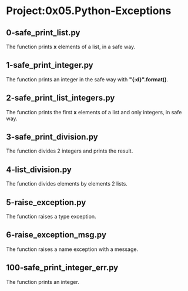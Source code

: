 # Project:0x05.Python-Exceptions

## 0-safe_print_list.py

The function prints **x** elements of a list, in a safe way.

## 1-safe_print_integer.py

The function prints an integer in the safe way with **"{:d}".format()**.

## 2-safe_print_list_integers.py

The function prints the first **x** elements of a list and only integers, in safe way.

## 3-safe_print_division.py

The function divides 2 integers and prints the result.

## 4-list_division.py

The function divides elements by elements 2 lists.

## 5-raise_exception.py

The function raises a type exception.

## 6-raise_exception_msg.py

The function raises a name exception with a message.

## 100-safe_print_integer_err.py

The function prints an integer.